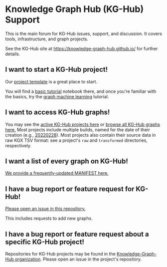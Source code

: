 # Knowledge Graph Hub (KG-Hub) Support
This is the main forum for KG-Hub issues, support, and discussion. It covers tools, infrastructure, and graph projects.

See the KG-Hub site at https://knowledge-graph-hub.github.io/ for further details.

## I want to start a KG-Hub project!
Our [project template](https://github.com/Knowledge-Graph-Hub/kg-dtm-template) is a great place to start.

You will find a [basic tutorial](https://github.com/Knowledge-Graph-Hub/kg-dtm-template/blob/master/Tutorials/Getting%20Started.ipynb) notebook there, and once you're familiar with the basics, try the [graph machine learning](https://github.com/Knowledge-Graph-Hub/kg-dtm-template/blob/master/Tutorials/Machine%20Learning%20on%20Knowledge%20Graphs.ipynb) tutorial.

## I want to access KG-Hub graphs!
You may see the [active KG-Hub projects here](https://knowledge-graph-hub.github.io/) or [browse all KG-Hub graphs here.](https://kg-hub.berkeleybop.io/)
Most projects include multiple builds, named for the date of their creation (e.g., [20220228](https://kg-hub.berkeleybop.io/kg-covid-19/20220228/index.html)).
Most projects also contain their source data in raw KGX TSV format: see a project's `raw` and `transformed` directories, respectively.

## I want a list of every graph on KG-Hub!
[We provide a frequently-updated MANIFEST here.](https://kg-hub.berkeleybop.io/MANIFEST.yaml)

## I have a bug report or feature request for KG-Hub!
[Please open an issue in this repository.](https://github.com/Knowledge-Graph-Hub/knowledge-graph-hub-support/issues)

This includes requests to add new graphs.

## I have a bug report or feature request about a specific KG-Hub project!
Repositories for KG-Hub projects may be found in the [Knowledge-Graph-Hub organization](https://github.com/Knowledge-Graph-Hub). Please open an issue in the project's repository.

